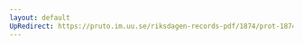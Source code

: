 ```yaml
---
layout: default
UpRedirect: https://pruto.im.uu.se/riksdagen-records-pdf/1874/prot-1874--fk--420/prot-1874--fk--420_004.pdf
---
```


